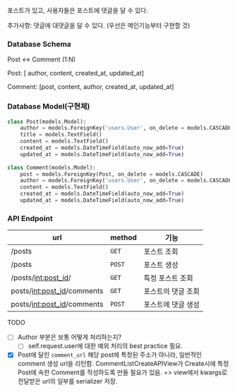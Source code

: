 포스트가 있고, 사용자들은 포스트에 댓글을 달 수 있다.

추가사항: 댓글에 대댓글을 달 수 있다. (우선은 메인기능부터 구현할 것)

### Database Schema

Post ↔ Comment (1:N)

Post: [ author, content, created_at, updated_at]

Comment: [post, content, author,  created_at, updated_at]

### Database Model(구현체)

```python
class Post(models.Model):
	author = models.ForeignKey('users.User', on_delete = models.CASCADE)
	title = models.TextField()
	content = models.TextField()
	created_at = models.DateTimeField(auto_now_add=True)
	updated_at = models.DateTimeField(auto_now_add=True)
	
class Comment(models.Model):
	post = models.ForeignKey(Post, on_delete = models.CASCADE)
	author = models.ForeignKey('users.User', on_delete = models.CASCADE)
	content = models.TextField()
	created_at = models.DateTimeField(auto_now_add=True)
	updated_at = models.DateTimeField(auto_now_add=True)
```

### API Endpoint

| url | method | 기능 |
| --- | --- | --- |
| /posts | `GET` | 포스트 조회 |
| /posts | `POST` | 포스트 생성 |
| /posts/<int:post_id>/ | `GET`  | 특정 포스트 조회 |
| posts/<int:post_id>/comments | `GET` | 포스트의 댓글 조회 |
| posts/<int:post_id>/comments | `POST` | 포스트에 댓글 생성 |


TODO

- [ ]  Author 부분은 보통 어떻게 처리하는지?
    - [ ]  self.request.user에 대한 예외 처리의 best practice 필요.
- [x]  Post에 달린 `comment_url` 해당 post에 특정된 주소가 아니라, 일반적인 comment 생성 url을 리턴함.  CommentListCreateAPIView가 Create시에 특정 Post에 속한 Comment를 작성하도록 만들 필요가 있음.
=> view에서 kwargs로 전달받은 url의 일부를 serializer 저장.
